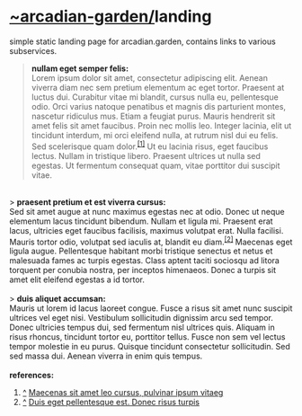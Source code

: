 <h1><b><a href="https://github.com/arcadian-garden">~arcadian-garden/</a></b>landing</h1>

simple static landing page for arcadian.garden, contains links to various subservices.



> <b><a id="Nullam-eget-semper-felis">nullam eget semper felis:</a></b><br>
Lorem ipsum dolor sit amet, consectetur adipiscing elit. Aenean viverra diam nec sem pretium elementum ac eget tortor. Praesent at luctus dui. Curabitur vitae mi blandit, cursus nulla eu, pellentesque odio. Orci varius natoque penatibus et magnis dis parturient montes, nascetur ridiculus mus. Etiam a feugiat purus. Mauris hendrerit sit amet felis sit amet faucibus. Proin nec mollis leo. Integer lacinia, elit ut tincidunt interdum, mi orci eleifend nulla, at rutrum nisl dui eu felis. Sed scelerisque quam dolor.<sup><a id="#cite_ref-maecenas" href="#cite-maecenas">[1]</a></sup> Ut eu lacinia risus, eget faucibus lectus. Nullam in tristique libero. Praesent ultrices ut nulla sed egestas. Ut fermentum consequat quam, vitae porttitor dui suscipit vitae. 
<br>
> <b><a id="Praesent-pretium-et-est-viverra-cursus">praesent pretium et est viverra cursus:</a></b><br>
Sed sit amet augue at nunc maximus egestas nec at odio. Donec ut neque elementum lacus tincidunt bibendum. Nullam et ligula mi. Praesent erat lacus, ultricies eget faucibus facilisis, maximus volutpat erat. Nulla facilisi. Mauris tortor odio, volutpat sed iaculis at, blandit eu diam.<sup><a id="#cite_ref-duis" href="#cite-duis">[2]</a></sup> Maecenas eget ligula augue. Pellentesque habitant morbi tristique senectus et netus et malesuada fames ac turpis egestas. Class aptent taciti sociosqu ad litora torquent per conubia nostra, per inceptos himenaeos. Donec a turpis sit amet elit eleifend egestas a id tortor. 
<br>
<br>
> <b><a id="Duis-aliquet-accumsan">duis aliquet accumsan:</a></b><br>
Mauris ut lorem id lacus laoreet congue. Fusce a risus sit amet nunc suscipit ultrices vel eget nisi. Vestibulum sollicitudin dignissim arcu sed tempor. Donec ultricies tempus dui, sed fermentum nisl ultrices quis. Aliquam in risus rhoncus, tincidunt tortor eu, porttitor tellus. Fusce non sem vel lectus tempor molestie in eu purus. Quisque tincidunt consectetur sollicitudin. Sed sed massa dui. Aenean viverra in enim quis tempus. 

<br>
<br>
<b><a id="references">references:</a></b>
<ol type = "1">
    <li id="cite-maecenas">
        <a  href="#cite_ref-maecenas">^</a> <a href="Maecenas sit amet leo cursus, pulvinar ipsum vitae">Maecenas sit amet leo cursus, pulvinar ipsum vitaeg</a>
    </li>
    <li id="cite-duis">
        <a href="#cite_ref-duis">^</a> <a href="Duis eget pellentesque est. Donec risus turpis">Duis eget pellentesque est. Donec risus turpis</a>
    </li>
</ol>